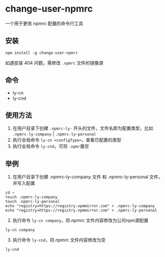 # change-user-npmrc

一个用于更改 npmrc 配置的命令行工具

## 安装
```shell
npm install -g change-user-npmrc
```
如遇安装 404 问题，需修改 `.npmrc` 文件的镜像源

## 命令
- ly-cn
- ly-cnd


## 使用方法
1. 在用户目录下创建 `.npmrc-ly-` 开头的文件，文件名即为配置类型，比如 `.npmrc-ly-company` | `.npmrc-ly-personal`
2. 执行全局命令 `ly-cn <configType>`，查看已配置的类型
3. 执行全局命令 `ly-cnd`，可将 `.npmr`置空

## 举例
1. 在用户目录下创建 .npmrc-ly-company 文件 和 .npmrc-ly-personal 文件，并写入配置
```shell
cd ~
touch .npmrc-ly-company
touch .npmrc-ly-personal
echo "registry=https://registry.npmmirror.com" > .npmrc-ly-company
echo "registry=https://registry.npmmirror.com" > .npmrc-ly-personal
```

2. 执行命令 `ly-cn company`，将.npmrc 文件内容修改为公司npm源配置
```shell
ly-cn company
```

3. 执行命令 `ly-cnd`，将.npmrc 文件内容修改为空
```shell
ly-cnd
```

